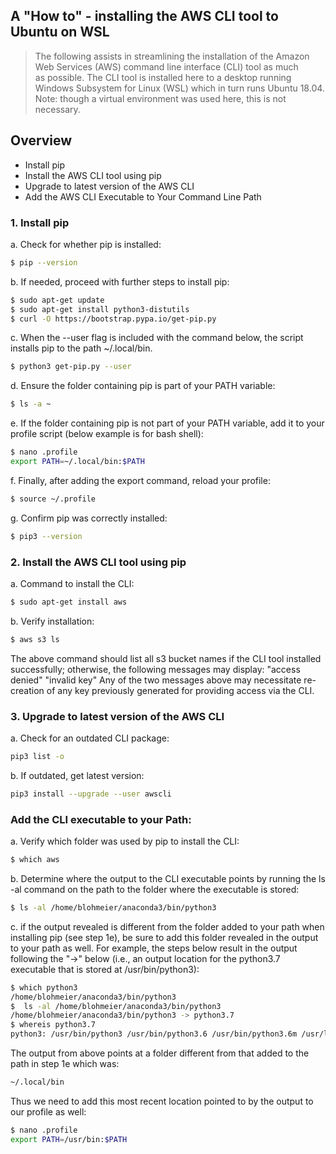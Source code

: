 ## A "How to" - installing the AWS CLI tool to Ubuntu on WSL
> The following assists in streamlining the
> installation of the Amazon Web Services (AWS)
> command line interface (CLI) tool as much  
> as possible. The CLI tool is installed here to
> a desktop running Windows Subsystem for Linux (WSL)
> which in turn runs Ubuntu 18.04.
> Note: though a virtual environment was used here,
> this is not necessary.
## Overview
* Install pip
* Install the AWS CLI tool using pip
* Upgrade to latest version of the AWS CLI
* Add the AWS CLI Executable to Your Command Line Path
### 1. Install pip
a. Check for whether pip is installed:
```sh
$ pip --version
```
b. If needed, proceed with further steps to install pip:
```sh
$ sudo apt-get update
$ sudo apt-get install python3-distutils
$ curl -O https://bootstrap.pypa.io/get-pip.py
```
c. When the --user flag is included with the command below, the script installs pip to the path ~/.local/bin.
```sh
$ python3 get-pip.py --user
```
d. Ensure the folder containing pip is part of your PATH variable:
```sh
$ ls -a ~
```
e. If the folder containing pip is not part of your PATH variable, add it to your profile script (below example is for bash shell):
```sh
$ nano .profile
export PATH=~/.local/bin:$PATH
```
f. Finally, after adding the export command, reload your profile:
```sh
$ source ~/.profile
```
g. Confirm pip was correctly installed:
```sh
$ pip3 --version
```
### 2. Install the AWS CLI tool using pip
a. Command to install the CLI:
```sh
$ sudo apt-get install aws
```
b. Verify installation:
```sh
$ aws s3 ls
```
The above command should list all s3 bucket names if the CLI tool installed successfully; otherwise, the following messages may display:
"access denied" 
"invalid key"
Any of the two messages above may necessitate re-creation of any key previously generated for providing access via the CLI.
### 3. Upgrade to latest version of the AWS CLI
a. Check for an outdated CLI package:
```sh
pip3 list -o
```
b. If outdated, get latest version:
```sh
pip3 install --upgrade --user awscli
```
### Add the CLI executable to your Path:
a. Verify which folder was used by pip to install the CLI:
```sh
$ which aws
```
b. Determine where the output to the CLI executable points by running the ls -al command on the path to the folder where the executable is stored:
```sh
$ ls -al /home/blohmeier/anaconda3/bin/python3
```
c. if the output revealed is different from the folder added to your path when installing pip (see step 1e), be sure to add this folder revealed in the output to your path as well.
For example, the steps below result in the output following the "->" below (i.e., an output location for the python3.7 executable that is stored at /usr/bin/python3):
```sh
$ which python3
/home/blohmeier/anaconda3/bin/python3
$  ls -al /home/blohmeier/anaconda3/bin/python3
/home/blohmeier/anaconda3/bin/python3 -> python3.7
$ whereis python3.7
python3: /usr/bin/python3 /usr/bin/python3.6 /usr/bin/python3.6m /usr/lib/python3 /usr/lib/python3.6 /usr/lib/python3.7 /etc/python3 /etc/python3.6 /usr/local/lib/python3.6 /usr/share/python3 /usr/share/man/man1/python3.1.gz
```
The output from above points at a folder different from that added to the path in step 1e which was:
```sh
~/.local/bin 
```
Thus we need to add this most recent location pointed to by the output to our profile as well:
```sh
$ nano .profile
export PATH=/usr/bin:$PATH
```
